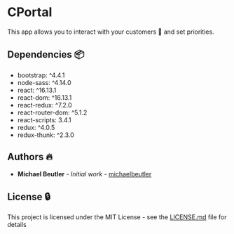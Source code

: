 # CPortal
This app allows you to interact with your customers :information_desk_person: and set priorities.

## Dependencies :package:
- bootstrap: ^4.4.1
- node-sass: ^4.14.0
- react: ^16.13.1
- react-dom: ^16.13.1
- react-redux: ^7.2.0
- react-router-dom: ^5.1.2
- react-scripts: 3.4.1
- redux: ^4.0.5
- redux-thunk: ^2.3.0

## Authors :fire:
* **Michael Beutler** - *Initial work* - [michaelbeutler](https://github.com/michaelbeutler)

## License :lock:
This project is licensed under the MIT License - see the [LICENSE.md](LICENSE.md) file for details
